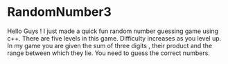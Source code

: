 # RandomNumber3
Hello Guys ! I just made a quick fun random number guessing game using c++. There are five levels in this game. Difficulty increases as you level up. In my game you are given the sum of three digits , their product and the range between which they lie. You need to guess the correct numbers.
